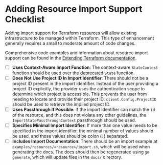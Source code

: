 # Adding Resource Import Support Checklist

Adding import support for Terraform resources will allow existing infrastructure to be managed within Terraform. This type of enhancement generally requires a small to moderate amount of code changes.

Comprehensive code examples and information about resource import support can be found in the [Extending Terraform documentation](https://www.terraform.io/docs/extend/resources/import.html).

- [ ] __Uses Context-Aware Import Function__: The context-aware `StateContext` function should be used over the deprecated `State` function.
- [ ] __Does Not Use Project ID In Import Identifier__: There should not be a project ID present in the import identifier. Instead of the user providing a project ID explicitly, the provider uses the authentication scope to determine which project is accessible. This prevents the user from needing to locate and provide their project ID. `client.Config.ProjectID` should be used to retrieve the implied project ID.
- [ ] __Uses Passthrough If Possible__: If the import identifier can match the `id` of the resource, and this does not violate any other guidelines, the `ImportStatePassthroughContext` passthrough should be used.
- [ ] __Specifies Minimal Import Identifier__: If more than one value needs to be specified in the import identifier, the minimal number of values should be used, and those values should be colon (`:`) separated.
- [ ] __Includes Import Documentation__: There should be an import example at `examples/resources/<resource>/import.sh`, which will be used when generating the docs. The docs should then be regenerated using `go generate`, which will update files in the `docs/` directory.
